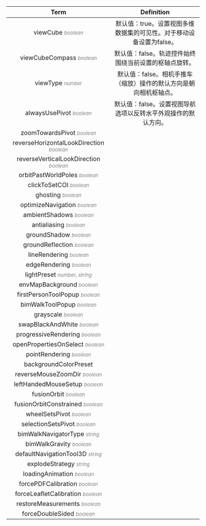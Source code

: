 Term|Definition
:-:|:-:|
viewCube <font color=gray size=2>*boolean*</font>|默认值：true。设置视图多维数据集的可见性。对于移动设备设置为false。
viewCubeCompass <font color=gray size=2>*boolean*</font>|默认值：false。轨迹控件始终围绕当前设置的枢轴点旋转。
viewType <font color=gray size=2>*number*</font>|默认值：false。相机手推车（缩放）操作的默认方向是朝向相机枢轴点。
alwaysUsePivot <font color=gray size=2>*boolean*</font>|默认值：false。设置视图导航选项以反转水平外观操作的默认方向。
zoomTowardsPivot <font color=gray size=2>*boolean*</font>|
reverseHorizontalLookDirection <font color=gray size=2>*boolean*</font>|
reverseVerticalLookDirection <font color=gray size=2>*boolean*</font>|
orbitPastWorldPoles <font color=gray size=2>*boolean*</font>|
clickToSetCOI <font color=gray size=2>*boolean*</font>|
ghosting <font color=gray size=2>*boolean*</font>|
optimizeNavigation <font color=gray size=2>*boolean*</font>|
ambientShadows <font color=gray size=2>*boolean*</font>|
antialiasing <font color=gray size=2>*boolean*</font>|
groundShadow <font color=gray size=2>*boolean*</font>|
groundReflection <font color=gray size=2>*boolean*</font>|
lineRendering <font color=gray size=2>*boolean*</font>|
edgeRendering <font color=gray size=2>*boolean*</font>|
lightPreset <font color=gray size=2>*number, string*</font>|
envMapBackground <font color=gray size=2>*boolean*</font>|
firstPersonToolPopup <font color=gray size=2>*boolean*</font>|
bimWalkToolPopup <font color=gray size=2>*boolean*</font>|
grayscale <font color=gray size=2>*boolean*</font>|
swapBlackAndWhite <font color=gray size=2>*boolean*</font>|
progressiveRendering <font color=gray size=2>*boolean*</font>|
openPropertiesOnSelect <font color=gray size=2>*boolean*</font>|
pointRendering <font color=gray size=2>*boolean*</font>|
backgroundColorPreset|
reverseMouseZoomDir <font color=gray size=2>*boolean*</font>|
leftHandedMouseSetup <font color=gray size=2>*boolean*</font>|
fusionOrbit <font color=gray size=2>*boolean*</font>|
fusionOrbitConstrained <font color=gray size=2>*boolean*</font>|
wheelSetsPivot <font color=gray size=2>*boolean*</font>|
selectionSetsPivot <font color=gray size=2>*boolean*</font>|
bimWalkNavigatorType <font color=gray size=2>*string*</font>|
bimWalkGravity <font color=gray size=2>*boolean*</font>|
defaultNavigationTool3D <font color=gray size=2>*string*</font>|
explodeStrategy <font color=gray size=2>*string*</font>|
loadingAnimation <font color=gray size=2>*boolean*</font>|
forcePDFCalibration <font color=gray size=2>*boolean*</font>|
forceLeafletCalibration <font color=gray size=2>*boolean*</font>|
restoreMeasurements <font color=gray size=2>*boolean*</font>|
forceDoubleSided <font color=gray size=2>*boolean*</font>|
